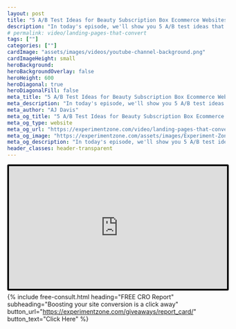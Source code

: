 ```yaml
---
layout: post
title: "5 A/B Test Ideas for Beauty Subscription Box Ecommerce Websites | Testing the Experience"
description: "In today's episode, we'll show you 5 A/B test ideas that can increase conversion rates for beauty subscription box brands."
# permalink: video/landing-pages-that-convert
tags: [""]
categories: [""]
cardImage: "assets/images/videos/youtube-channel-background.png"
cardImageHeight: small
heroBackground:
heroBackgroundOverlay: false
heroHeight: 600
heroDiagonal: true
heroDiagonalFill: false
meta_title: "5 A/B Test Ideas for Beauty Subscription Box Ecommerce Websites | Testing the Experience"
meta_description: "In today's episode, we'll show you 5 A/B test ideas that can increase conversion rates for beauty subscription box brands."
meta_author: "AJ Davis"
meta_og_title: "5 A/B Test Ideas for Beauty Subscription Box Ecommerce Websites | Testing the Experience"
meta_og_type: website
meta_og_url: "https://experimentzone.com/video/landing-pages-that-convert"
meta_og_image: "https://experimentzone.com/assets/images/Experiment-Zone-logo-color.png"
meta_og_description: "In today's episode, we'll show you 5 A/B test ideas that can increase conversion rates for beauty subscription box brands."
header_classes: header-transparent
---
```


<style>
    .video {
        border: 4px solid black;
        border-radius: 3px;
    }
    .work-summary {
        border: 0px solid black;
    }
    .iframe-container{
        position: relative;
        width: 100%;
        padding-bottom: 56.25%; 
        height: 0;
    }
    .iframe-container iframe{
        position: absolute;
        top:0;
        left: 0;
        width: 100%;
        height: 100%;
    }
</style>

<div class="mt-0 mt-md-n14 work work-summary justify-content-center iframe-container">
    <iframe class="video" src="https://www.youtube.com/embed/Xn8TfbCKC-M" title="YouTube video player" frameborder="0" allow="accelerometer; autoplay; clipboard-write; encrypted-media; gyroscope; picture-in-picture" allowfullscreen></iframe>
</div>

{% include free-consult.html heading="FREE CRO Report"
subheading="Boosting your site conversion is a click away"
button_url="https://experimentzone.com/giveaways/report_card/"
button_text="Click Here" %}
